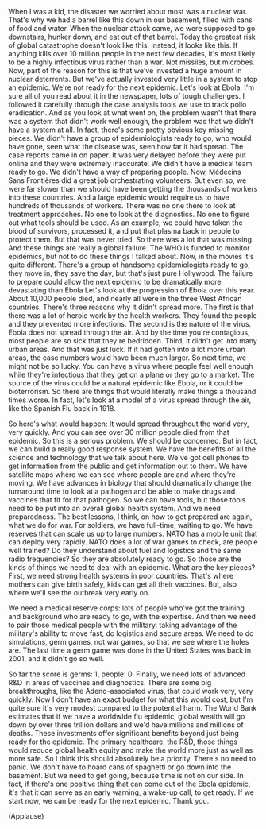 
When I was a kid,
the disaster we worried about most 
was a nuclear war.
That&#39;s why we had a barrel like this
down in our basement,
filled with cans of food and water.
When the nuclear attack came,
we were supposed to go downstairs,
hunker down, and eat out of that barrel.
Today the greatest risk 
of global catastrophe
doesn&#39;t look like this.
Instead, it looks like this.
If anything kills over 10 million people
in the next few decades,
it&#39;s most likely to be 
a highly infectious virus
rather than a war.
Not missiles, but microbes.
Now, part of the reason for this is that
we&#39;ve invested a huge amount
in nuclear deterrents.
But we&#39;ve actually invested very little 
in a system to stop an epidemic.
We&#39;re not ready for the next epidemic.
Let&#39;s look at Ebola.
I&#39;m sure all of you read about it 
in the newspaper,
lots of tough challenges.
I followed it carefully 
through the case analysis tools
we use to track polio eradication.
And as you look at what went on,
the problem wasn&#39;t that there was a system
that didn&#39;t work well enough,
the problem was that we 
didn&#39;t have a system at all.
In fact, there&#39;s some pretty obvious
key missing pieces.
We didn&#39;t have a group of epidemiologists 
ready to go, who would have gone,
seen what the disease was,
seen how far it had spread.
The case reports came in on paper.
It was very delayed
before they were put online
and they were extremely inaccurate.
We didn&#39;t have a medical team ready to go.
We didn&#39;t have a way of preparing people.
Now, Médecins Sans Frontières 
did a great job orchestrating volunteers.
But even so, we were far slower
than we should have been
getting the thousands of workers
into these countries.
And a large epidemic would require us
to have hundreds of thousands of workers.
There was no one there 
to look at treatment approaches.
No one to look at the diagnostics.
No one to figure out 
what tools should be used.
As an example, we could have 
taken the blood of survivors,
processed it, and put that plasma
back in people to protect them.
But that was never tried.
So there was a lot that was missing.
And these things 
are really a global failure.
The WHO is funded to monitor epidemics,
but not to do these things I talked about.
Now, in the movies it&#39;s quite different.
There&#39;s a group of handsome
epidemiologists ready to go,
they move in, they save the day,
but that&#39;s just pure Hollywood.
The failure to prepare 
could allow the next epidemic
to be dramatically 
more devastating than Ebola
Let&#39;s look at the progression 
of Ebola over this year.
About 10,000 people died, 
and nearly all were in the three
West African countries.
There&#39;s three reasons why
it didn&#39;t spread more.
The first is that there was a lot 
of heroic work by the health workers.
They found the people and they 
prevented more infections.
The second is the nature of the virus.
Ebola does not spread through the air.
And by the time you&#39;re contagious,
most people are so sick 
that they&#39;re bedridden.
Third, it didn&#39;t get
into many urban areas.
And that was just luck.
If it had gotten into a lot 
more urban areas,
the case numbers 
would have been much larger.
So next time, we might not be so lucky.
You can have a virus where people 
feel well enough while they&#39;re infectious
that they get on a plane
or they go to a market.
The source of the virus could be 
a natural epidemic like Ebola,
or it could be bioterrorism.
So there are things that would literally
make things a thousand times worse.
In fact, let&#39;s look at a model
of a virus spread through the air,
like the Spanish Flu back in 1918.

So here&#39;s what would happen:
It would spread throughout the world
very, very quickly.
And you can see over 30 million people
died from that epidemic.
So this is a serious problem.
We should be concerned.
But in fact, we can build
a really good response system.
We have the benefits of all the science
and technology that we talk about here.
We&#39;ve got cell phones
to get information from the public 
and get information out to them.
We have satellite maps where we can see
where people are and where they&#39;re moving.
We have advances in biology
that should dramatically change 
the turnaround time to look at a pathogen
and be able to make drugs and vaccines
that fit for that pathogen.
So we can have tools,
but those tools need to be put
into an overall global health system.
And we need preparedness.
The best lessons, I think, 
on how to get prepared
are again, what we do for war.
For soldiers, we have full-time,
waiting to go.
We have reserves that can scale 
us up to large numbers.
NATO has a mobile unit 
that can deploy very rapidly.
NATO does a lot of war games 
to check, are people well trained?
Do they understand 
about fuel and logistics
and the same radio frequencies?
So they are absolutely ready to go.
So those are the kinds of things
we need to deal with an epidemic.
What are the key pieces?
First, we need strong health systems
in poor countries.
That&#39;s where mothers 
can give birth safely,
kids can get all their vaccines.
But, also where we&#39;ll see 
the outbreak very early on.

We need a medical reserve corps:
lots of people who&#39;ve got 
the training and background
who are ready to go, with the expertise.
And then we need to pair those
medical people with the military.
taking advantage of the military&#39;s ability
to move fast, do logistics
and secure areas.
We need to do simulations,
germ games, not war games,
so that we see where the holes are.
The last time a germ game 
was done in the United States
was back in 2001, 
and it didn&#39;t go so well.

So far the score is germs: 1, people: 0.
Finally, we need lots of advanced R&amp;D
in areas of vaccines and diagnostics.
There are some big breakthroughs, 
like the Adeno-associated virus,
that could work very, very quickly.
Now I don&#39;t have an exact budget
for what this would cost,
but I&#39;m quite sure it&#39;s very modest
compared to the potential harm.
The World Bank estimates that 
if we have a worldwide flu epidemic,
global wealth will go down
by over three trillion dollars
and we&#39;d have millions
and millions of deaths.
These investments 
offer significant benefits
beyond just being ready for the epidemic.
The primary healthcare, the R&amp;D,
those things would reduce 
global health equity
and make the world more just 
as well as more safe.
So I think this should absolutely
be a priority.
There&#39;s no need to panic.
We don&#39;t have to hoard cans of spaghetti
or go down into the basement.
But we need to get going,
because time is not on our side.
In fact, if there&#39;s one positive thing
that can come out of the Ebola epidemic,
it&#39;s that it can serve as an early 
warning, a wake-up call, to get ready.
If we start now, we can be ready 
for the next epidemic.
Thank you.

(Applause)

